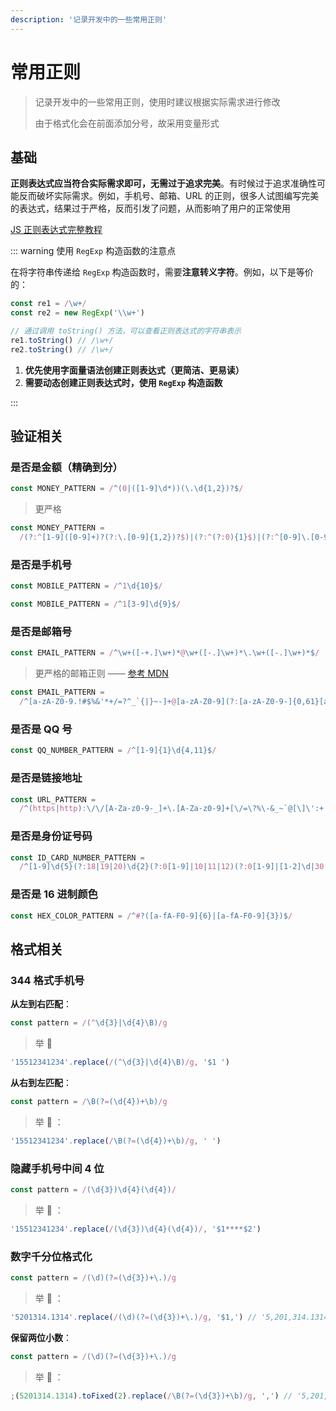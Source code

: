 ```yaml
---
description: '记录开发中的一些常用正则'
---
```


# 常用正则

> 记录开发中的一些常用正则，使用时建议根据实际需求进行修改
>
> 由于格式化会在前面添加分号，故采用变量形式

## 基础

**正则表达式应当符合实际需求即可，无需过于追求完美**。有时候过于追求准确性可能反而破坏实际需求。例如，手机号、邮箱、URL 的正则，很多人试图编写完美的表达式，结果过于严格，反而引发了问题，从而影响了用户的正常使用

[JS 正则表达式完整教程](https://juejin.cn/post/6844903501034684430)

::: warning 使用 `RegExp` 构造函数的注意点

在将字符串传递给 `RegExp` 构造函数时，需要**注意转义字符**。例如，以下是等价的：

```js
const re1 = /\w+/
const re2 = new RegExp('\\w+')

// 通过调用 toString() 方法，可以查看正则表达式的字符串表示
re1.toString() // /\w+/
re2.toString() // /\w+/
```

1. **优先使用字面量语法创建正则表达式（更简洁、更易读）**
2. **需要动态创建正则表达式时，使用 `RegExp` 构造函数**

:::

## 验证相关

### 是否是金额（精确到分）

```js
const MONEY_PATTERN = /^(0|([1-9]\d*))(\.\d{1,2})?$/
```

> 更严格

```js
const MONEY_PATTERN =
  /(?:^[1-9]([0-9]+)?(?:\.[0-9]{1,2})?$)|(?:^(?:0){1}$)|(?:^[0-9]\.[0-9](?:[0-9])?$)/
```

### 是否是手机号

```js
const MOBILE_PATTERN = /^1\d{10}$/
```

```js
const MOBILE_PATTERN = /^1[3-9]\d{9}$/
```

### 是否是邮箱号

```js
const EMAIL_PATTERN = /^\w+([-+.]\w+)*@\w+([-.]\w+)*\.\w+([-.]\w+)*$/
```

> 更严格的邮箱正则 —— [参考 MDN](https://developer.mozilla.org/zh-CN/docs/Web/HTML/Element/input/email#%E5%9F%BA%E6%9C%AC%E9%AA%8C%E8%AF%81)

```js
const EMAIL_PATTERN =
  /^[a-zA-Z0-9.!#$%&'*+/=?^_`{|}~-]+@[a-zA-Z0-9](?:[a-zA-Z0-9-]{0,61}[a-zA-Z0-9])?(?:\.[a-zA-Z0-9](?:[a-zA-Z0-9-]{0,61}[a-zA-Z0-9])?)*$/
```

### 是否是 QQ 号

```js
const QQ_NUMBER_PATTERN = /^[1-9]{1}\d{4,11}$/
```

### 是否是链接地址

```js
const URL_PATTERN =
  /^(https|http):\/\/[A-Za-z0-9-_]+\.[A-Za-z0-9]+[\/=\?%\-&_~`@[\]\':+!]*([^<>\"\"])*$/
```

### 是否是身份证号码

```js
const ID_CARD_NUMBER_PATTERN =
  /^[1-9]\d{5}(?:18|19|20)\d{2}(?:0[1-9]|10|11|12)(?:0[1-9]|[1-2]\d|30|31)\d{3}[\dXx]$/
```

### 是否是 16 进制颜色

```js
const HEX_COLOR_PATTERN = /^#?([a-fA-F0-9]{6}|[a-fA-F0-9]{3})$/
```

## 格式相关

### 344 格式手机号

**从左到右匹配**：

```js
const pattern = /(^\d{3}|\d{4}\B)/g
```

> 举 🌰

```js
'15512341234'.replace(/(^\d{3}|\d{4}\B)/g, '$1 ')
```

**从右到左匹配**：

```js
const pattern = /\B(?=(\d{4})+\b)/g
```

> 举 🌰 ：

```js
'15512341234'.replace(/\B(?=(\d{4})+\b)/g, ' ')
```

### 隐藏手机号中间 4 位

```js
const pattern = /(\d{3})\d{4}(\d{4})/
```

> 举 🌰 ：

```js
'15512341234'.replace(/(\d{3})\d{4}(\d{4})/, '$1****$2')
```

### 数字千分位格式化

```js
const pattern = /(\d)(?=(\d{3})+\.)/g
```

> 举 🌰 ：

```js
'5201314.1314'.replace(/(\d)(?=(\d{3})+\.)/g, '$1,') // '5,201,314.1314'
```

**保留两位小数**：

```js
const pattern = /(\d)(?=(\d{3})+\.)/g
```

> 举 🌰 ：

```js
;(5201314.1314).toFixed(2).replace(/\B(?=(\d{3})+\b)/g, ',') // '5,201,314.13'
```

